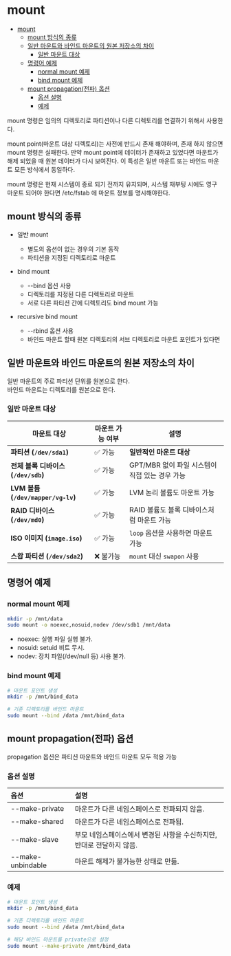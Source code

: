 
# mount
- [mount](#mount)
  - [mount 방식의 종류](#mount-방식의-종류)
  - [일반 마운트와 바인드 마운트의 원본 저장소의 차이](#일반-마운트와-바인드-마운트의-원본-저장소의-차이)
    - [일반 마운트 대상](#일반-마운트-대상)
  - [명령어 예제](#명령어-예제)
    - [normal mount 예제](#normal-mount-예제)
    - [bind mount 예제](#bind-mount-예제)
  - [mount propagation(전파) 옵션](#mount-propagation전파-옵션)
    - [옵션 설명](#옵션-설명)
    - [예제](#예제)

mount 명령은 임의의 디렉토리로 파티션이나 다른 디렉토리를 연결하기 위해서 사용한다.

mount point(마운트 대상 디렉토리)는 사전에 반드시 존재 해야하며, 존재 하지 않으면 mount 명령은 실패한다. 만약 mount point에 데이터가 존재하고 있었다면 마운트가 해제 되었을 때 원본 데이터가 다시 보여진다. 이 특성은 일반 마운트 또는 바인드 마운트 모든 방식에서 동일하다.

mount 명령은 현재 시스템이 종료 되기 전까지 유지되며, 시스템 재부팅 시에도 영구 마운트 되어야 한다면 /etc/fstab 에 마운트 정보를 명시해야한다.

## mount 방식의 종류
* 일반 mount
    * 별도의 옵션이 없는 경우의 기본 동작
    * 파티션을 지정된 디렉토리로 마운트

* bind mount
    * --bind 옵션 사용
    * 디렉토리를 지정된 다른 디렉토리로 마운트
    * 서로 다른 파티션 간에 디렉토리도 bind mount 가능

* recursive bind mount
    * --rbind 옵션 사용
    * 바인드 마운트 할때 원본 디렉토리의 서브 디렉토리로 마운트 포인트가 있다면  

## 일반 마운트와 바인드 마운트의 원본 저장소의 차이
일반 마운트의 주로 파티션 단위를 원본으로 한다.  
바인드 마운트는 디렉토리를 원본으로 한다.

### 일반 마운트 대상
| **마운트 대상** | **마운트 가능 여부** | **설명** |
|---|---|---|
| **파티션 (`/dev/sda1`)** | ✅ 가능 | **일반적인 마운트 대상** |
| **전체 블록 디바이스 (`/dev/sdb`)** | ✅ 가능 | GPT/MBR 없이 파일 시스템이 직접 있는 경우 가능 |
| **LVM 볼륨 (`/dev/mapper/vg-lv`)** | ✅ 가능 | LVM 논리 볼륨도 마운트 가능 |
| **RAID 디바이스 (`/dev/md0`)**     | ✅ 가능 | RAID 볼륨도 블록 디바이스처럼 마운트 가능 |
| **ISO 이미지 (`image.iso`)**       | ✅ 가능 | `loop` 옵션을 사용하면 마운트 가능 |
| **스왑 파티션 (`/dev/sda2`)**       | ❌ 불가능 | `mount` 대신 `swapon` 사용 |


## 명령어 예제
### normal mount 예제
```bash
mkdir -p /mnt/data
sudo mount -o noexec,nosuid,nodev /dev/sdb1 /mnt/data
```
* noexec: 실행 파일 실행 불가.
* nosuid: setuid 비트 무시.
* nodev: 장치 파일(/dev/null 등) 사용 불가.

### bind mount 예제
```bash
# 마운트 포인트 생성
mkdir -p /mnt/bind_data

# 기존 디렉토리를 바인드 마운트
sudo mount --bind /data /mnt/bind_data
```


## mount propagation(전파) 옵션
propagation 옵션은 파티션 마운트와 바인드 마운트 모두 적용 가능

### 옵션 설명
|옵션                | 설명|
|:---|:---|
|--make-private      | 마운트가 다른 네임스페이스로 전파되지 않음.|
|--make-shared       | 마운트가 다른 네임스페이스로 전파됨.|
|--make-slave        | 부모 네임스페이스에서 변경된 사항을 수신하지만, 반대로 전달하지 않음.|
|--make-unbindable   | 마운트 해제가 불가능한 상태로 만듦.|

### 예제
```bash
# 마운트 포인트 생성
mkdir -p /mnt/bind_data

# 기존 디렉토리를 바인드 마운트
sudo mount --bind /data /mnt/bind_data

# 해당 바인드 마운트를 private으로 설정
sudo mount --make-private /mnt/bind_data
```